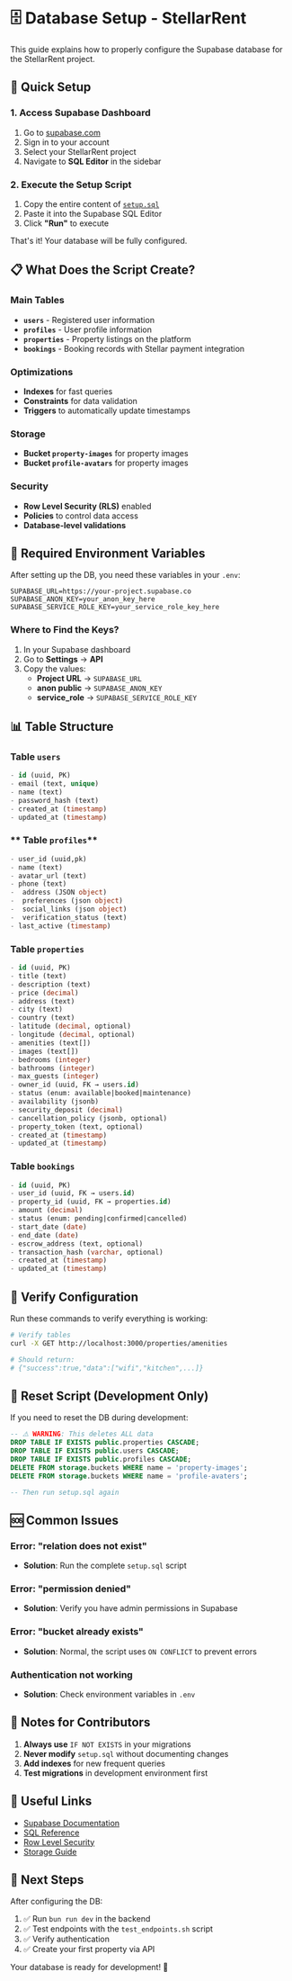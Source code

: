 # 🗄️ Database Setup - StellarRent

This guide explains how to properly configure the Supabase database for the StellarRent project.

## 🚀 Quick Setup

### 1. Access Supabase Dashboard
1. Go to [supabase.com](https://supabase.com)
2. Sign in to your account
3. Select your StellarRent project
4. Navigate to **SQL Editor** in the sidebar

### 2. Execute the Setup Script
1. Copy the entire content of [`setup.sql`](./setup.sql)
2. Paste it into the Supabase SQL Editor
3. Click **"Run"** to execute

That's it! Your database will be fully configured.

## 📋 What Does the Script Create?

### **Main Tables**
- **`users`** - Registered user information
- **`profiles`** - User profile information
- **`properties`** - Property listings on the platform
- **`bookings`** - Booking records with Stellar payment integration

### **Optimizations**
- **Indexes** for fast queries
- **Constraints** for data validation
- **Triggers** to automatically update timestamps

### **Storage**
- **Bucket `property-images`** for property images
- **Bucket `profile-avatars`** for property images

### **Security**
- **Row Level Security (RLS)** enabled
- **Policies** to control data access
- **Database-level validations**

## 🔧 Required Environment Variables

After setting up the DB, you need these variables in your `.env`:

```env
SUPABASE_URL=https://your-project.supabase.co
SUPABASE_ANON_KEY=your_anon_key_here
SUPABASE_SERVICE_ROLE_KEY=your_service_role_key_here
```

### Where to Find the Keys?

1. In your Supabase dashboard
2. Go to **Settings** → **API**
3. Copy the values:
   - **Project URL** → `SUPABASE_URL`
   - **anon public** → `SUPABASE_ANON_KEY`
   - **service_role** → `SUPABASE_SERVICE_ROLE_KEY`

## 📊 Table Structure

### **Table `users`**
```sql
- id (uuid, PK)
- email (text, unique)
- name (text)
- password_hash (text)
- created_at (timestamp)
- updated_at (timestamp)
```

### ** Table `profiles`**
```sql
- user_id (uuid,pk)
- name (text)
- avatar_url (text)
- phone (text)
-  address (JSON object)
-  preferences (json object)
-  social_links (json object)
-  verification_status (text)
- last_active (timestamp)
```

### **Table `properties`**
```sql
- id (uuid, PK)
- title (text)
- description (text)
- price (decimal)
- address (text)
- city (text)
- country (text)
- latitude (decimal, optional)
- longitude (decimal, optional)
- amenities (text[])
- images (text[])
- bedrooms (integer)
- bathrooms (integer)
- max_guests (integer)
- owner_id (uuid, FK → users.id)
- status (enum: available|booked|maintenance)
- availability (jsonb)
- security_deposit (decimal)
- cancellation_policy (jsonb, optional)
- property_token (text, optional)
- created_at (timestamp)
- updated_at (timestamp)
```

### **Table `bookings`**
```sql
- id (uuid, PK)
- user_id (uuid, FK → users.id)
- property_id (uuid, FK → properties.id)
- amount (decimal)
- status (enum: pending|confirmed|cancelled)
- start_date (date)
- end_date (date)
- escrow_address (text, optional)
- transaction_hash (varchar, optional)
- created_at (timestamp)
- updated_at (timestamp)
```

## 🧪 Verify Configuration

Run these commands to verify everything is working:

```bash
# Verify tables
curl -X GET http://localhost:3000/properties/amenities

# Should return:
# {"success":true,"data":["wifi","kitchen",...]}
```

## 🔄 Reset Script (Development Only)

If you need to reset the DB during development:

```sql
-- ⚠️ WARNING: This deletes ALL data
DROP TABLE IF EXISTS public.properties CASCADE;
DROP TABLE IF EXISTS public.users CASCADE;
DROP TABLE IF EXISTS public.profiles CASCADE;
DELETE FROM storage.buckets WHERE name = 'property-images';
DELETE FROM storage.buckets WHERE name = 'profile-avaters';

-- Then run setup.sql again
```

## 🆘 Common Issues

### **Error: "relation does not exist"**
- **Solution**: Run the complete `setup.sql` script

### **Error: "permission denied"**
- **Solution**: Verify you have admin permissions in Supabase

### **Error: "bucket already exists"**
- **Solution**: Normal, the script uses `ON CONFLICT` to prevent errors

### **Authentication not working**
- **Solution**: Check environment variables in `.env`

## 📝 Notes for Contributors

1. **Always use** `IF NOT EXISTS` in your migrations
2. **Never modify** `setup.sql` without documenting changes
3. **Add indexes** for new frequent queries
4. **Test migrations** in development environment first

## 🔗 Useful Links

- [Supabase Documentation](https://supabase.com/docs)
- [SQL Reference](https://supabase.com/docs/guides/database/overview)
- [Row Level Security](https://supabase.com/docs/guides/auth/row-level-security)
- [Storage Guide](https://supabase.com/docs/guides/storage)

## 🎯 Next Steps

After configuring the DB:

1. ✅ Run `bun run dev` in the backend
2. ✅ Test endpoints with the `test_endpoints.sh` script
3. ✅ Verify authentication
4. ✅ Create your first property via API

Your database is ready for development! 🚀